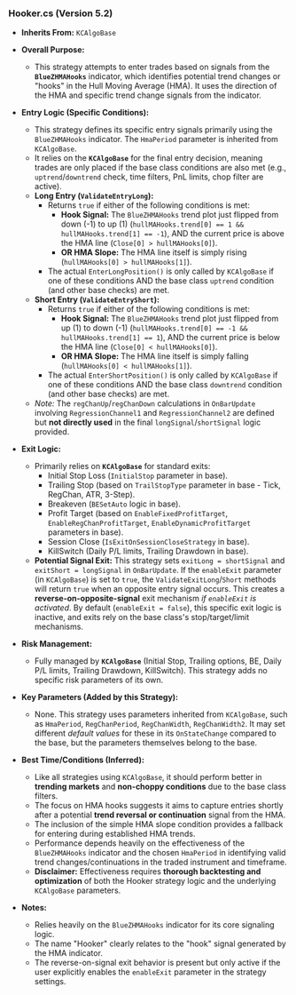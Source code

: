 ### Hooker.cs (Version 5.2)

*   **Inherits From:** `KCAlgoBase`

*   **Overall Purpose:**
    *   This strategy attempts to enter trades based on signals from the **`BlueZHMAHooks`** indicator, which identifies potential trend changes or "hooks" in the Hull Moving Average (HMA). It uses the direction of the HMA and specific trend change signals from the indicator.

*   **Entry Logic (Specific Conditions):**
    *   This strategy defines its specific entry signals primarily using the `BlueZHMAHooks` indicator. The `HmaPeriod` parameter is inherited from `KCAlgoBase`.
    *   It relies on the **`KCAlgoBase`** for the final entry decision, meaning trades are only placed if the base class conditions are also met (e.g., `uptrend`/`downtrend` check, time filters, PnL limits, chop filter are active).
    *   **Long Entry (`ValidateEntryLong`):**
        *   Returns `true` if either of the following conditions is met:
            *   **Hook Signal:** The `BlueZHMAHooks` trend plot just flipped from down (-1) to up (1) (`hullMAHooks.trend[0] == 1 && hullMAHooks.trend[1] == -1`), AND the current price is above the HMA line (`Close[0] > hullMAHooks[0]`).
            *   **OR HMA Slope:** The HMA line itself is simply rising (`hullMAHooks[0] > hullMAHooks[1]`).
        *   The actual `EnterLongPosition()` is only called by `KCAlgoBase` if one of these conditions AND the base class `uptrend` condition (and other base checks) are met.
    *   **Short Entry (`ValidateEntryShort`):**
        *   Returns `true` if either of the following conditions is met:
            *   **Hook Signal:** The `BlueZHMAHooks` trend plot just flipped from up (1) to down (-1) (`hullMAHooks.trend[0] == -1 && hullMAHooks.trend[1] == 1`), AND the current price is below the HMA line (`Close[0] < hullMAHooks[0]`).
            *   **OR HMA Slope:** The HMA line itself is simply falling (`hullMAHooks[0] < hullMAHooks[1]`).
        *   The actual `EnterShortPosition()` is only called by `KCAlgoBase` if one of these conditions AND the base class `downtrend` condition (and other base checks) are met.
    *   *Note:* The `regChanUp`/`regChanDown` calculations in `OnBarUpdate` involving `RegressionChannel1` and `RegressionChannel2` are defined but **not directly used** in the final `longSignal`/`shortSignal` logic provided.

*   **Exit Logic:**
    *   Primarily relies on **`KCAlgoBase`** for standard exits:
        *   Initial Stop Loss (`InitialStop` parameter in base).
        *   Trailing Stop (based on `TrailStopType` parameter in base - Tick, RegChan, ATR, 3-Step).
        *   Breakeven (`BESetAuto` logic in base).
        *   Profit Target (based on `EnableFixedProfitTarget`, `EnableRegChanProfitTarget`, `EnableDynamicProfitTarget` parameters in base).
        *   Session Close (`IsExitOnSessionCloseStrategy` in base).
        *   KillSwitch (Daily P/L limits, Trailing Drawdown in base).
    *   **Potential Signal Exit:** This strategy sets `exitLong = shortSignal` and `exitShort = longSignal` in `OnBarUpdate`. If the `enableExit` parameter (in `KCAlgoBase`) is set to `true`, the `ValidateExitLong`/`Short` methods will return `true` when an opposite entry signal occurs. This creates a **reverse-on-opposite-signal** exit mechanism *if `enableExit` is activated*. By default (`enableExit = false`), this specific exit logic is inactive, and exits rely on the base class's stop/target/limit mechanisms.

*   **Risk Management:**
    *   Fully managed by **`KCAlgoBase`** (Initial Stop, Trailing options, BE, Daily P/L limits, Trailing Drawdown, KillSwitch). This strategy adds no specific risk parameters of its own.

*   **Key Parameters (Added by this Strategy):**
    *   None. This strategy uses parameters inherited from `KCAlgoBase`, such as `HmaPeriod`, `RegChanPeriod`, `RegChanWidth`, `RegChanWidth2`. It may set different *default values* for these in its `OnStateChange` compared to the base, but the parameters themselves belong to the base.

*   **Best Time/Conditions (Inferred):**
    *   Like all strategies using `KCAlgoBase`, it should perform better in **trending markets** and **non-choppy conditions** due to the base class filters.
    *   The focus on HMA hooks suggests it aims to capture entries shortly after a potential **trend reversal or continuation** signal from the HMA.
    *   The inclusion of the simple HMA slope condition provides a fallback for entering during established HMA trends.
    *   Performance depends heavily on the effectiveness of the `BlueZHMAHooks` indicator and the chosen `HmaPeriod` in identifying valid trend changes/continuations in the traded instrument and timeframe.
    *   **Disclaimer:** Effectiveness requires **thorough backtesting and optimization** of both the Hooker strategy logic and the underlying `KCAlgoBase` parameters.

*   **Notes:**
    *   Relies heavily on the `BlueZHMAHooks` indicator for its core signaling logic.
    *   The name "Hooker" clearly relates to the "hook" signal generated by the HMA indicator.
    *   The reverse-on-signal exit behavior is present but only active if the user explicitly enables the `enableExit` parameter in the strategy settings.
